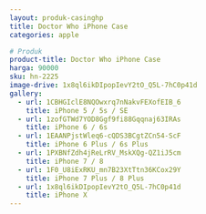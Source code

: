 ```yaml
---
layout: produk-casinghp
title: Doctor Who iPhone Case
categories: apple

# Produk
product-title: Doctor Who iPhone Case
harga: 90000
sku: hn-2225
image-drive: 1x8ql6ikDIpopIevY2tO_Q5L-7hC0p41d
gallery:
  - url: 1CBHGIclE8NQOwxrq7nNakvFEXofEIB_6
    title: iPhone 5 / 5s / SE
  - url: 1zofGTWd7YOD8Ggf9fi88Gqqnaj63IRAs
    title: iPhone 6 / 6s
  - url: 1EAANPjstWleq6-cQDS3BCgtZCn54-ScF
    title: iPhone 6 Plus / 6s Plus
  - url: 1PXBNfZdh4jReLrRV_MskXQg-QZ1iJ5cm
    title: iPhone 7 / 8
  - url: 1F0_U8iExRKU_mn7B23XtTtn36KCox29Y
    title: iPhone 7 Plus / 8 Plus
  - url: 1x8ql6ikDIpopIevY2tO_Q5L-7hC0p41d
    title: iPhone X
---
```

